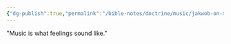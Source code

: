 ```yaml
---
{"dg-publish":true,"permalink":"/bible-notes/doctrine/music/jakwob-on-music/","tags":["quotes"],"created":"Jul 28, 2018, 6:18 PM"}
---
```



"Music is what feelings sound like."


